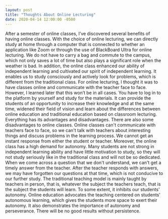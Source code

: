 ```yaml
---
layout: post
title: "Thoughts About Online Lecturing"
date: 2020-04-14 12:00:00 -0500
---
```


After a semester of online classes, I’ve discovered several benefits of having online classes. With the choice of online lecturing, we can directly study at home through a computer that is connected to whether an application like Zoom or through the use of BlackBoard Ultra for online lecturing. We do not have to carry a bag and commute to the campus, which not only saves a lot of time but also plays a significant role when the weather is bad. In addition, the online class enhanced our ability of independent learning and cultivated our spirit of independent learning. It enables us to study consciously and actively look for problems, which is different from the traditional class. For online lecturing, I thought it was to have classes online and communicate with the teacher face to face. However, I learned later that this won’t be in all cases. You have to log in to the platform by yourself and study for the materials. It can provide the students of an opportunity to increase their knowledge and at the same time, widened their field of vision and learn about the differences between online education and traditional education based on classroom lecturing. Everything has its advantages and disadvantages. There are also some disadvantages to online classes. Online classes can't communicate with teachers face to face, so we can't talk with teachers about interesting things and discuss problems in the learning process. We cannot get an instant response from either the student or teacher. Moreover, the online class has a high demand for autonomy. Many students are not strong in independent learning ability and have little motivation to study, so they will not study seriously like in the traditional class and will not be so dedicated. When we come across a question that we don't understand, we can't get a timely answer from the teacher. After the teacher responds with answers, we may have forgotten our questions at that time, which is not conducive to our further study. The traditional teaching model is mainly taught by teachers in person, that is, whatever the subject the teachers teach, that is the subject the students will learn. To some extent, it inhibits our students' autonomy. Online education advocates the teaching centered on students' autonomous learning, which gives the students more space to exert their autonomy. It also demonstrates the importance of autonomy and perseverance. There will be no good results without persistence.
